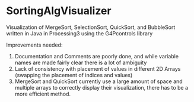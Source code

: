 # SortingAlgVisualizer
Visualization of MergeSort, SelectionSort, QuickSort, and BubbleSort written in Java in Processing3 using the G4Pcontrols library

Improvements needed:
1) Documentation and Comments are poorly done, and while variable names are made fairly clear there is a lot of ambiguity
2) Lack of consistency with placement of values in different 2D Arrays (swapping the placement of indices and values)
3) MergeSort and QuickSort currently use a large amount of space and multiple arrays to correctly display their visualization, there has to be a more efficient method.
